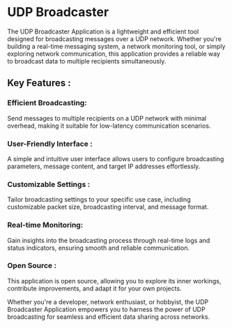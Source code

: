# UDP Broadcaster  

The UDP Broadcaster Application is a lightweight and efficient tool designed for broadcasting messages over a UDP network. Whether you're building a real-time messaging system, a network monitoring tool, or simply exploring network communication, this application provides a reliable way to broadcast data to multiple recipients simultaneously.

## Key Features :   
   
### Efficient Broadcasting: 
Send messages to multiple recipients on a UDP network with minimal overhead, making it suitable for low-latency communication scenarios.

### User-Friendly Interface : 
A simple and intuitive user interface allows users to configure broadcasting parameters, message content, and target IP addresses effortlessly.

### Customizable Settings : 
Tailor broadcasting settings to your specific use case, including customizable packet size, broadcasting interval, and message format.

### Real-time Monitoring: 
Gain insights into the broadcasting process through real-time logs and status indicators, ensuring smooth and reliable communication.

### Open Source : 
This application is open source, allowing you to explore its inner workings, contribute improvements, and adapt it for your own projects.

Whether you're a developer, network enthusiast, or hobbyist, the UDP Broadcaster Application empowers you to harness the power of UDP broadcasting for seamless and efficient data sharing across networks.

